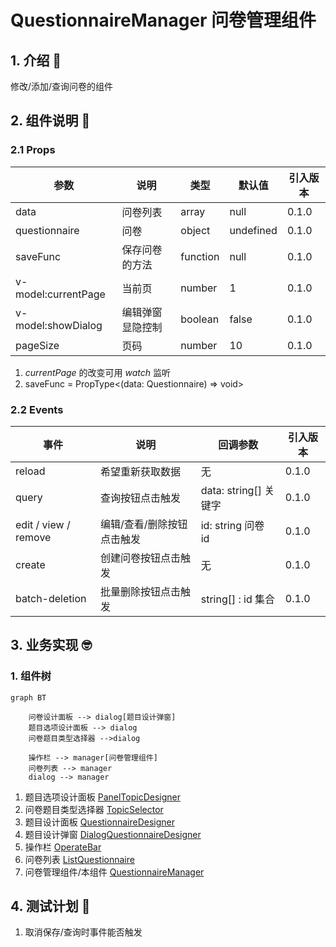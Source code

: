 # QuestionnaireManager 问卷管理组件

## 1. 介绍 🤔

修改/添加/查询问卷的组件

## 2. 组件说明 🥳

### 2.1 Props

| 参数                | 说明             | 类型     | 默认值    | 引入版本 |
| ------------------- | ---------------- | -------- | --------- | -------- |
| data                | 问卷列表         | array    | null      | 0.1.0    |
| questionnaire       | 问卷             | object   | undefined | 0.1.0    |
| saveFunc            | 保存问卷的方法   | function | null      | 0.1.0    |
| v-model:currentPage | 当前页           | number   | 1         | 0.1.0    |
| v-model:showDialog  | 编辑弹窗显隐控制 | boolean  | false     | 0.1.0    |
| pageSize            | 页码             | number   | 10        | 0.1.0    |

1. _currentPage_ 的改变可用 _watch_ 监听
2. saveFunc = PropType<(data: Questionnaire) => void>

### 2.2 Events

| 事件                 | 说明                       | 回调参数              | 引入版本 |
| -------------------- | -------------------------- | --------------------- | -------- |
| reload               | 希望重新获取数据           | 无                    | 0.1.0    |
| query                | 查询按钮点击触发           | data: string[] 关键字 | 0.1.0    |
| edit / view / remove | 编辑/查看/删除按钮点击触发 | id: string 问卷 id    | 0.1.0    |
| create               | 创建问卷按钮点击触发       | 无                    | 0.1.0    |
| batch-deletion       | 批量删除按钮点击触发       | string[] : id 集合    | 0.1.0    |

## 3. 业务实现 🤓

### 1. 组件树

```mermaid
graph BT

    问卷设计面板 --> dialog[题目设计弹窗]
    题目选项设计面板 --> dialog
    问卷题目类型选择器 -->dialog

    操作栏 --> manager[问卷管理组件]
    问卷列表 --> manager
    dialog --> manager

```

1. 题目选项设计面板 [PanelTopicDesigner](./PanelTopicDesigner/README.md)
2. 问卷题目类型选择器 [TopicSelector](./TopicSelector/README.md)
3. 题目设计面板 [QuestionnaireDesigner](./QuestionnaireDesigner/README.md)
4. 题目设计弹窗 [DialogQuestionnaireDesigner](./DialogQuestionnaireDesigner/README.md)
5. 操作栏 [OperateBar](./OperateBar/README.md)
6. 问卷列表 [ListQuestionnaire](./ListQuestionnaire/README.md)
7. 问卷管理组件/本组件 [QuestionnaireManager](./README.md)

## 4. 测试计划 👻

1. 取消保存/查询时事件能否触发
